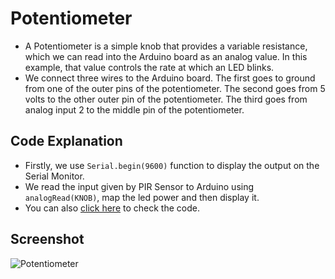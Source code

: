 # Potentiometer

* A Potentiometer is a simple knob that provides a variable resistance, which we can read into the Arduino board as an analog value. In this example, that value controls the rate at which an LED blinks.
* We connect three wires to the Arduino board. The first goes to ground from one of the outer pins of the potentiometer. The second goes from 5 volts to the other outer pin of the potentiometer. The third goes from analog input 2 to the middle pin of the potentiometer.

## Code Explanation

* Firstly, we use `Serial.begin(9600)` function to display the output on the Serial Monitor.
* We read the input given by PIR Sensor to Arduino using `analogRead(KNOB)`, map the led power and then display it.
* You can also [click here](https://github.com/tb-rules10/Ardutronics/blob/branch-1/Scripts/Potentiometer/Code.ino) to check the code.

## Screenshot

![Potentiometer](https://user-images.githubusercontent.com/58645688/137880468-6b775f09-614c-4a36-b8f0-76029b991cdd.png)
